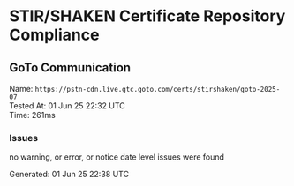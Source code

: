 # STIR/SHAKEN Certificate Repository Compliance

## GoTo Communication

Name: `https://pstn-cdn.live.gtc.goto.com/certs/stirshaken/goto-2025-07`\
Tested At: 01 Jun 25 22:32 UTC\
Time: 261ms

### Issues

no warning, or error, or notice date level issues were found

Generated: 01 Jun 25 22:38 UTC